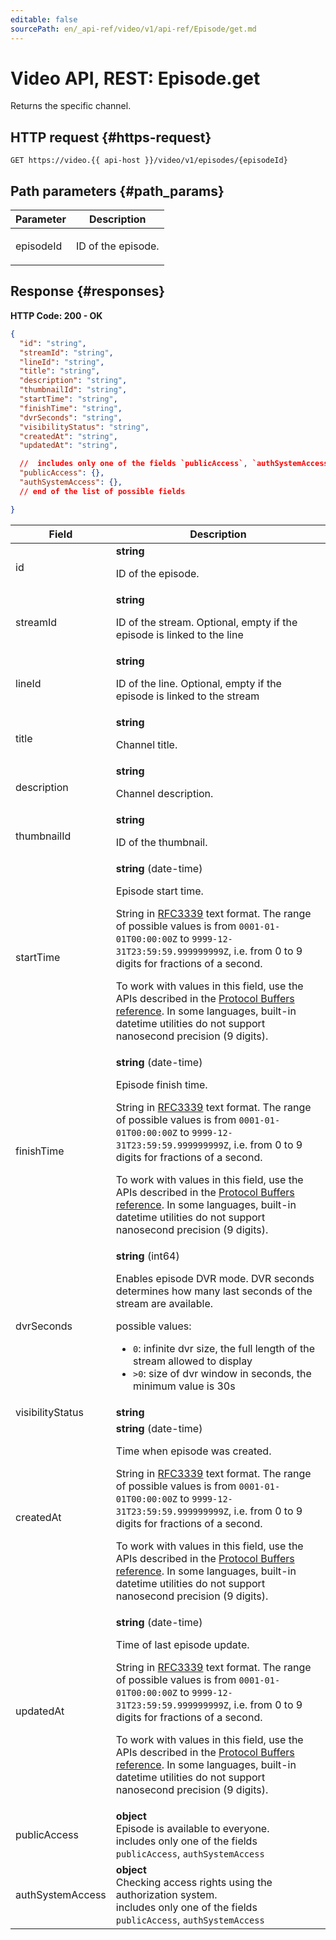 ```yaml
---
editable: false
sourcePath: en/_api-ref/video/v1/api-ref/Episode/get.md
---
```


# Video API, REST: Episode.get
Returns the specific channel.
 

 
## HTTP request {#https-request}
```
GET https://video.{{ api-host }}/video/v1/episodes/{episodeId}
```
 
## Path parameters {#path_params}
 
Parameter | Description
--- | ---
episodeId | <p>ID of the episode.</p> 
 
## Response {#responses}
**HTTP Code: 200 - OK**

```json 
{
  "id": "string",
  "streamId": "string",
  "lineId": "string",
  "title": "string",
  "description": "string",
  "thumbnailId": "string",
  "startTime": "string",
  "finishTime": "string",
  "dvrSeconds": "string",
  "visibilityStatus": "string",
  "createdAt": "string",
  "updatedAt": "string",

  //  includes only one of the fields `publicAccess`, `authSystemAccess`
  "publicAccess": {},
  "authSystemAccess": {},
  // end of the list of possible fields

}
```

 
Field | Description
--- | ---
id | **string**<br><p>ID of the episode.</p> 
streamId | **string**<br><p>ID of the stream. Optional, empty if the episode is linked to the line</p> 
lineId | **string**<br><p>ID of the line. Optional, empty if the episode is linked to the stream</p> 
title | **string**<br><p>Channel title.</p> 
description | **string**<br><p>Channel description.</p> 
thumbnailId | **string**<br><p>ID of the thumbnail.</p> 
startTime | **string** (date-time)<br><p>Episode start time.</p> <p>String in <a href="https://www.ietf.org/rfc/rfc3339.txt">RFC3339</a> text format. The range of possible values is from ``0001-01-01T00:00:00Z`` to ``9999-12-31T23:59:59.999999999Z``, i.e. from 0 to 9 digits for fractions of a second.</p> <p>To work with values in this field, use the APIs described in the <a href="https://developers.google.com/protocol-buffers/docs/reference/overview">Protocol Buffers reference</a>. In some languages, built-in datetime utilities do not support nanosecond precision (9 digits).</p> 
finishTime | **string** (date-time)<br><p>Episode finish time.</p> <p>String in <a href="https://www.ietf.org/rfc/rfc3339.txt">RFC3339</a> text format. The range of possible values is from ``0001-01-01T00:00:00Z`` to ``9999-12-31T23:59:59.999999999Z``, i.e. from 0 to 9 digits for fractions of a second.</p> <p>To work with values in this field, use the APIs described in the <a href="https://developers.google.com/protocol-buffers/docs/reference/overview">Protocol Buffers reference</a>. In some languages, built-in datetime utilities do not support nanosecond precision (9 digits).</p> 
dvrSeconds | **string** (int64)<br><p>Enables episode DVR mode. DVR seconds determines how many last seconds of the stream are available.</p> <p>possible values:</p> <ul> <li>``0``: infinite dvr size, the full length of the stream allowed to display</li> <li>``>0``: size of dvr window in seconds, the minimum value is 30s</li> </ul> 
visibilityStatus | **string**
createdAt | **string** (date-time)<br><p>Time when episode was created.</p> <p>String in <a href="https://www.ietf.org/rfc/rfc3339.txt">RFC3339</a> text format. The range of possible values is from ``0001-01-01T00:00:00Z`` to ``9999-12-31T23:59:59.999999999Z``, i.e. from 0 to 9 digits for fractions of a second.</p> <p>To work with values in this field, use the APIs described in the <a href="https://developers.google.com/protocol-buffers/docs/reference/overview">Protocol Buffers reference</a>. In some languages, built-in datetime utilities do not support nanosecond precision (9 digits).</p> 
updatedAt | **string** (date-time)<br><p>Time of last episode update.</p> <p>String in <a href="https://www.ietf.org/rfc/rfc3339.txt">RFC3339</a> text format. The range of possible values is from ``0001-01-01T00:00:00Z`` to ``9999-12-31T23:59:59.999999999Z``, i.e. from 0 to 9 digits for fractions of a second.</p> <p>To work with values in this field, use the APIs described in the <a href="https://developers.google.com/protocol-buffers/docs/reference/overview">Protocol Buffers reference</a>. In some languages, built-in datetime utilities do not support nanosecond precision (9 digits).</p> 
publicAccess | **object**<br>Episode is available to everyone. <br> includes only one of the fields `publicAccess`, `authSystemAccess`<br>
authSystemAccess | **object**<br>Checking access rights using the authorization system. <br> includes only one of the fields `publicAccess`, `authSystemAccess`<br>